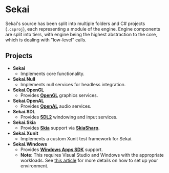 # Sekai

Sekai's source has been split into multiple folders and C# projects (`.csproj`), each representing a module of the engine. Engine components are split into tiers, with engine being the highest abstraction to the core, which is dealing with "low-level" calls.

## Projects
- **Sekai**
    - Implements core functionality.
- **Sekai.Null**
    - Implements null services for headless integration.
- **Sekai.OpenGL**
    - Provides [**OpenGL**](https://github.com/dotnet/Silk.NET) graphics services.
- **Sekai.OpenAL**
    - Provides [**OpenAL**](https://github.com/dotnet/Silk.NET) audio services.
- **Sekai.SDL**
    - Provides [**SDL2**](https://github.com/dotnet/Silk.NET) windowing and input services.
- **Sekai.Skia**
    - Provides [**Skia**](https://github.com/google/skia) support via [**SkiaSharp**](https://github.com/mono/SkiaSharp).
- **Sekai.Xunit**
    - Implements a custom Xunit test framework for Sekai.
- **Sekai.Windows**
    - Provides [**Windows Apps SDK**](https://github.com/microsoft/WindowsAppSDK) support.
    - **Note**: This requires Visual Studio and Windows with the appropriate workloads. See [this article](https://learn.microsoft.com/en-us/windows/apps/windows-app-sdk/set-up-your-development-environment) for more details on how to set up your environment.
